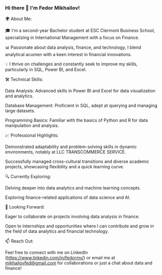 ### Hi there 👋 I'm Fedor Mikhailov!
🌍 About Me:

🎓 I'm a second-year Bachelor student at ESC Clermont Business School, specializing in International Management with a focus on Finance.

📊 Passionate about data analysis, finance, and technology, I blend analytical acumen with a keen interest in financial innovations.

💡 I thrive on challenges and constantly seek to improve my skills, particularly in SQL, Power BI, and Excel.

🛠 Technical Skills:

Data Analysis: Advanced skills in Power BI and Excel for data visualization and analytics.

Database Management: Proficient in SQL, adept at querying and managing large datasets.

Programming Basics: Familiar with the basics of Python and R for data manipulation and analysis.

📈 Professional Highlights:

Demonstrated adaptability and problem-solving skills in dynamic environments, notably at LLC TRANSCOMMERCE SERVICE.

Successfully managed cross-cultural transitions and diverse academic projects, showcasing flexibility and a quick learning curve.

🔍 Currently Exploring:

Delving deeper into data analytics and machine learning concepts.

Exploring finance-related applications of data science and AI.

🤝 Looking Forward:

Eager to collaborate on projects involving data analysis in finance.

Open to internships and opportunities where I can contribute and grow in the field of data analytics and financial technology.

📫 Reach Out:

Feel free to connect with me on LinkedIn (https://www.linkedin.com/in/fedormv/) or email me at mikhailovfed@gmail.com for collaborations or just a chat about data and finance!

